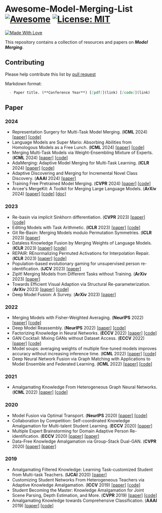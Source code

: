 # Awesome-Model-Merging-List [![Awesome](https://awesome.re/badge.svg)](https://awesome.re) [![License: MIT](https://img.shields.io/badge/License-MIT-green.svg)](https://opensource.org/licenses/MIT)
[![Made With Love](https://img.shields.io/badge/Made%20With-Love-red.svg)](https://github.com/chetanraj/awesome-github-badges)

This repository contains a collection of resources and papers on ***Model Merging***.

## Contributing
Please help contribute this list by [pull request](https://github.com/iCGY96/awesome_model_merging_list/pulls)

Markdown format:
```markdown
  - Paper title. (**Conference Year**) [[pdf]](link) [[code]](link)
```

## Paper

### 2024
- Representation Surgery for Multi-Task Model Merging. (**ICML** 2024) [[paper]](https://arxiv.org/pdf/2402.02705) [[code]](https://github.com/EnnengYang/RepresentationSurgery)
- Language Models are Super Mario: Absorbing Abilities from Homologous Models as a Free Lunch. (**ICML** 2024) [[paper]](https://arxiv.org/abs/2311.03099) [[code]](https://github.com/yule-buaa/mergelm)
- Merging Multi-Task Models via Weight-Ensembling Mixture of Experts. (**ICML** 2024) [[paper]](https://arxiv.org/abs/2402.00433) [[code]](https://github.com/tanganke/weight-ensembling_moe)
- AdaMerging: Adaptive Model Merging for Multi-Task Learning. (**ICLR** 2024) [[paper]](https://openreview.net/pdf?id=nZP6NgD3QY) [[code]](https://github.com/EnnengYang/AdaMerging)
- Adaptive Discovering and Merging for Incremental Novel Class Discovery. (**AAAI** 2024) [[paper]](https://arxiv.org/abs/2403.03382)
- Training Free Pretrained Model Merging. (**CVPR** 2024) [[paper]](https://arxiv.org/abs/2403.01753) [[code]](https://github.com/zju-vipa/training_free_model_merging)
- Arcee's MergeKit: A Toolkit for Merging Large Language Models. (**ArXiv** 2024) [[paper]](https://arxiv.org/abs/2403.13257) [[code]](https://github.com/arcee-ai/mergekit) [[doc]](https://docs.google.com/document/d/1_vOftBnrk9NRk5h10UqrfJ5CDih9KBKL61yvrZtVWPE/edit?pli=1)

### 2023
- Re-basin via implicit Sinkhorn differentiation. (**CVPR** 2023) [[paper]](https://arxiv.org/pdf/2212.12042.pdf) [[code]](https://github.com/fagp/sinkhorn-rebasin)
- Editing Models with Task Arithmetic. (**ICLR** 2023) [[paper]](https://arxiv.org/abs/2212.04089) [[code]](https://github.com/mlfoundations/task_vectors)
- Git Re-Basin: Merging Models modulo Permutation Symmetries. (**ICLR** 2023) [[paper]](https://arxiv.org/abs/2209.04836)
- Dataless Knowledge Fusion by Merging Weights of Language Models. (**ICLR** 2023) [[paper]](https://arxiv.org/pdf/2212.09849.pdf) [[code]](https://github.com/bloomberg/dataless-model-merging)
- REPAIR: REnormalizing Permuted Activations for Interpolation Repair. (**ICLR** 2023) [[paper]](https://arxiv.org/pdf/2211.08403.pdf) [[code]](https://github.com/KellerJordan/REPAIR)
- Population-based evolutionary gaming for unsupervised person re-identification. (**IJCV** 2023) [[paper]](https://arxiv.org/abs/2306.05236)
- ZipIt! Merging Models from Different Tasks without Training. (**ArXiv** 2023) [[paper]](https://arxiv.org/abs/2305.03053)
- Towards Efficient Visual Adaption via Structural Re-parameterization. (**ArXiv** 2023) [[paper]](https://arxiv.org/abs/2302.08106) [[code]](https://github.com/luogen1996/repadapter)
- Deep Model Fusion: A Survey. (**ArXiv** 2023) [[paper]](https://arxiv.org/abs/2309.15698)

### 2022
- Merging Models with Fisher-Weighted Averaging. (**NeurIPS** 2022) [[paper]](https://arxiv.org/abs/2111.09832) [[code]](https://github.com/mmatena/model_merging)
- Deep Model Reassembly. (**NeurIPS** 2022) [[paper]](https://arxiv.org/pdf/2210.17409.pdf) [[code]](https://github.com/Adamdad/DeRy)
- Factorizing Knowledge in Neural Networks. (**ECCV** 2022) [[paper]](https://arxiv.org/pdf/2207.03337.pdf) [[code]](https://github.com/Adamdad/KnowledgeFactor)
- GAN Cocktail: Mixing GANs without Dataset Access. (**ECCV** 2022) [[paper]](https://arxiv.org/pdf/2106.03847.pdf) [[code]](https://github.com/omriav/GAN-cocktail)
- Model soups: averaging weights of multiple fine-tuned models improves accuracy without increasing inference time. (**ICML** 2022) [[paper]](https://arxiv.org/abs/2203.05482) [[code]](https://github.com/mlfoundations/model-soups)
- Deep Neural Network Fusion via Graph Matching with Applications to Model Ensemble and Federated Learning. (**ICML** 2022) [[paper]](https://proceedings.mlr.press/v162/liu22k/liu22k.pdf) [[code]](https://github.com/Thinklab-SJTU/GAMF)


### 2021
- Amalgamating Knowledge From Heterogeneous Graph Neural Networks. (**ICML** 2022) [[paper]](https://openaccess.thecvf.com/content/CVPR2021/papers/Jing_Amalgamating_Knowledge_From_Heterogeneous_Graph_Neural_Networks_CVPR_2021_paper.pdf) [[code]](https://github.com/ycjing/AmalgamateGNN.PyTorch)

### 2020
- Model Fusion via Optimal Transport. (**NeurIPS** 2020) [[paper]](https://arxiv.org/pdf/1910.05653.pdf) [[code]](https://github.com/sidak/otfusion)
- Collaboration by Competition: Self-coordinated Knowledge Amalgamation for Multi-talent Student Learning. (**ECCV** 2020) [[paper]](https://www.ecva.net/papers/eccv_2020/papers_ECCV/papers/123510630.pdf)
- Multiple Expert Brainstorming for Domain Adaptive Person Re-identification. (**ECCV** 2020) [[paper]](https://arxiv.org/abs/2007.01546) [[paper]](https://github.com/YunpengZhai/MEB-Net)
- Data-Free Knowledge Amalgamation via Group-Stack Dual-GAN. (**CVPR** 2020) [[paper]](https://openaccess.thecvf.com/content_CVPR_2020/papers/Ye_Data-Free_Knowledge_Amalgamation_via_Group-Stack_Dual-GAN_CVPR_2020_paper.pdf) [[paper]](https://github.com/ycjing/Awesome-Model-Merging/blob/main)

### 2019
- Amalgamating Filtered Knowledge: Learning Task-customized Student from Multi-task Teachers. (**IJCAI** 2020) [[paper]](https://arxiv.org/abs/1905.11569)
- Customizing Student Networks From Heterogeneous Teachers via Adaptive Knowledge Amalgamation. (**ICCV** 2019) [[paper]](https://arxiv.org/pdf/1908.07121.pdf) [[code]](https://github.com/ycjing/Awesome-Model-Merging/blob/main)
- Student Becoming the Master: Knowledge Amalgamation for Joint Scene Parsing, Depth Estimation, and More. (**CVPR** 2019) [[paper]](https://arxiv.org/pdf/1904.10167.pdf) [[code]](https://github.com/zju-vipa/KamalEngine)
- Amalgamating Knowledge towards Comprehensive Classification. (**AAAI** 2019) [[paper]](https://arxiv.org/pdf/1811.02796.pdf) [[code]](https://github.com/zju-vipa/KamalEngine)
